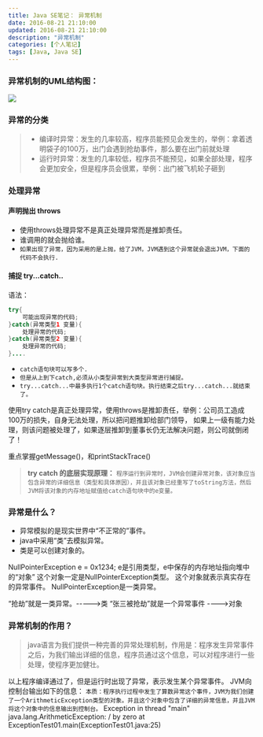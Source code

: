 ```yaml
---
title: Java SE笔记： 异常机制
date: 2016-08-21 21:10:00
updated: 2016-08-21 21:10:00
description: "异常机制"
categories: [个人笔记]
tags: [Java, Java SE]
---
```


### 异常机制的UML结构图：
![](/images/javase_32.jpg)

### 异常的分类
> - 编译时异常：发生的几率较高，程序员能预见会发生的，举例：拿着透明袋子的100万，出门会遇到抢劫事件，那么要在出门前就处理
> - 运行时异常：发生的几率较低，程序员不能预见，如果全部处理，程序会更加安全，但是程序员会很累，举例：出门被飞机轮子砸到

### 处理异常
#### 声明抛出  throws
- 使用throws处理异常不是真正处理异常而是推卸责任。
- 谁调用的就会抛给谁。
- `如果出现了异常，因为采用的是上抛，给了JVM，JVM遇到这个异常就会退出JVM，下面的代码不会执行.`

#### 捕捉  try...catch..
语法：
```java
try{
    可能出现异常的代码;
}catch(异常类型1 变量){
    处理异常的代码;
}catch(异常类型2 变量){
    处理异常的代码;
}....
```
- `catch语句块可以写多个.`
- `但是从上到下catch,必须从小类型异常到大类型异常进行捕捉。`
- `try...catch...中最多执行1个catch语句块。执行结束之后try...catch...就结束了。`

使用try catch是真正处理异常，使用throws是推卸责任，举例：公司员工造成100万的损失，自身无法处理，所以把问题推卸给部门领导，
如果上一级有能力处理，则该问题被处理了，如果逐层推卸到董事长仍无法解决问题，则公司就倒闭了！

重点掌握getMessage()，和printStackTrace()

> **try catch 的底层实现原理：**
> `程序运行到异常时，JVM会创建异常对象，该对象应当包含异常的详细信息（类型和具体原因），并且该对象已经重写了toString方法，然后JVM将该对象的内存地址赋值给catch语句块中的e变量。`

### 异常是什么？
- 异常模拟的是现实世界中“不正常的”事件。
- java中采用“类”去模拟异常。
- 类是可以创建对象的。

NullPointerException e = 0x1234;
e是引用类型，e中保存的内存地址指向堆中的“对象”
这个对象一定是NullPointerException类型。
这个对象就表示真实存在的异常事件。
NullPointerException是一类异常。

“抢劫”就是一类异常。----->类
“张三被抢劫”就是一个异常事件 ---->对象

### 异常机制的作用？
> java语言为我们提供一种完善的异常处理机制，作用是：程序发生异常事件之后，为我们输出详细的信息，程序员通过这个信息，可以对程序进行一些处理，使程序更加健壮。

以上程序编译通过了，但是运行时出现了异常，表示发生某个异常事件。
JVM向控制台输出如下的信息：
`本质：程序执行过程中发生了算数异常这个事件，JVM为我们创建了一个ArithmeticException类型的对象。并且这个对象中包含了详细的异常信息，并且JVM将这个对象中的信息输出到控制台。`
Exception in thread "main" java.lang.ArithmeticException: / by zero
        at ExceptionTest01.main(ExceptionTest01.java:25)